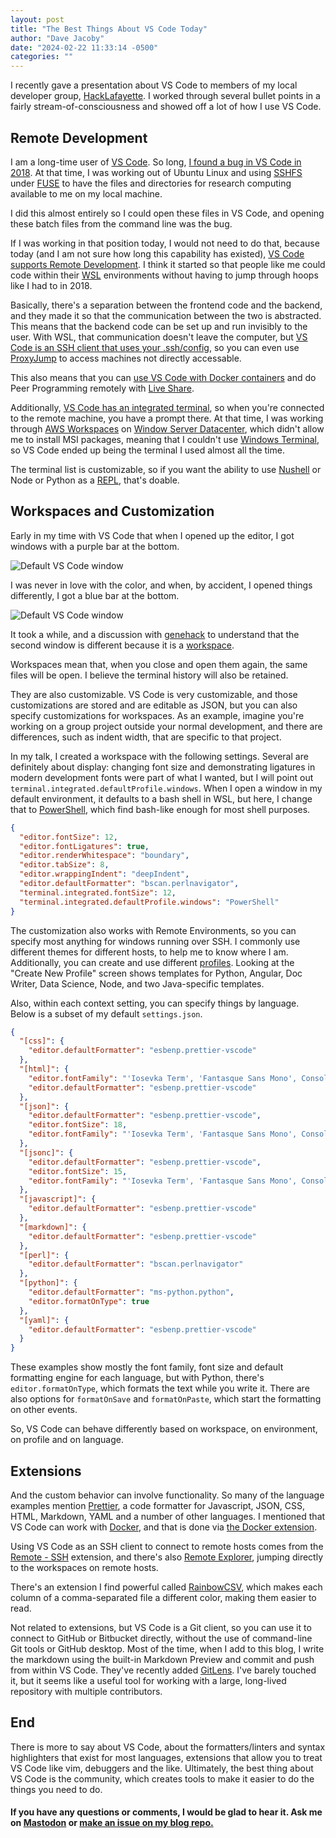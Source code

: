 ```yaml
---
layout: post
title: "The Best Things About VS Code Today"
author: "Dave Jacoby"
date: "2024-02-22 11:33:14 -0500"
categories: ""
---
```


I recently gave a presentation about VS Code to members of my local developer group, [HackLafayette](https://www.meetup.com/hacklafayette/). I worked through several bullet points in a fairly stream-of-consciousness and showed off a lot of how I use VS Code.

## Remote Development

I am a long-time user of [VS Code](https://code.visualstudio.com/). So long, [I found a bug in VS Code in 2018](https://jacoby.github.io/2018/09/19/i-find-the-strangest-bugs.html). At that time, I was working out of Ubuntu Linux and using [SSHFS](https://www.digitalocean.com/community/tutorials/how-to-use-sshfs-to-mount-remote-file-systems-over-ssh) under [FUSE](https://www.kernel.org/doc/html/latest/filesystems/fuse.html) to have the files and directories for research computing available to me on my local machine.

I did this almost entirely so I could open these files in VS Code, and opening these batch files from the command line was the bug.

If I was working in that position today, I would not need to do that, because today (and I am not sure how long this capability has existed), [VS Code supports Remote Development](https://code.visualstudio.com/docs/remote/remote-overview). I think it started so that people like me could code within their [WSL](https://learn.microsoft.com/en-us/windows/wsl/) environments without having to jump through hoops like I had to in 2018.

Basically, there's a separation between the frontend code and the backend, and they made it so that the communication between the two is abstracted. This means that the backend code can be set up and run invisibly to the user. With WSL, that communication doesn't leave the computer, but [VS Code is an SSH client that uses your .ssh/config](https://code.visualstudio.com/blogs/2019/07/25/remote-ssh), so you can even use [ProxyJump](https://www.redhat.com/sysadmin/ssh-proxy-bastion-proxyjump) to access machines not directly accessable.

This also means that you can [use VS Code with Docker containers](https://code.visualstudio.com/docs/devcontainers/containers) and do Peer Programming remotely with [Live Share](https://code.visualstudio.com/learn/collaboration/live-share).

Additionally, [VS Code has an integrated terminal](https://code.visualstudio.com/docs/terminal/basics), so when you're connected to the remote machine, you have a prompt there. At that time, I was working through [AWS Workspaces](https://aws.amazon.com/workspaces/) on [Window Server Datacenter](https://learn.microsoft.com/en-us/windows-server/get-started/editions-comparison-windows-server-2022?tabs=full-comparison), which didn't allow me to install MSI packages, meaning that I couldn't use [Windows Terminal](https://github.com/microsoft/terminal), so VS Code ended up being the terminal I used almost all the time.

The terminal list is customizable, so if you want the ability to use [Nushell](https://www.nushell.sh/) or Node or Python as a [REPL](https://en.wikipedia.org/wiki/Read%E2%80%93eval%E2%80%93print_loop), that's doable. 


## Workspaces and Customization

Early in my time with VS Code that when I opened up the editor, I got windows with a purple bar at the bottom.

![Default VS Code window](https://jacoby.github.io/images/vscode_window.png)

I was never in love with the color, and when, by accident, I opened things differently, I got a blue bar at the bottom.

![Default VS Code window](https://jacoby.github.io/images/vscode_workspace_window.png)

It took a while, and a discussion with [genehack](https://genehack.org/) to understand that the second window is different because it is a [workspace](https://code.visualstudio.com/docs/editor/workspaces).

Workspaces mean that, when you close and open them again, the same files will be open. I believe the terminal history will also be retained.

They are also customizable. VS Code is very customizable, and those customizations are stored and are editable as JSON, but you can also specify customizations for workspaces. As an example, imagine you're working on a group project outside your normal development, and there are differences, such as indent width, that are specific to that project.

In my talk, I created a workspace with the following settings. Several are definitely about display: changing font size and demonstrating ligatures in modern development fonts were part of what I wanted, but I will point out `terminal.integrated.defaultProfile.windows`. When I open a window in my default environment, it defaults to a bash shell in WSL, but here, I change that to [PowerShell](https://learn.microsoft.com/en-us/powershell/), which find bash-like enough for most shell purposes.

```json
{
  "editor.fontSize": 12,
  "editor.fontLigatures": true,
  "editor.renderWhitespace": "boundary",
  "editor.tabSize": 8,
  "editor.wrappingIndent": "deepIndent",
  "editor.defaultFormatter": "bscan.perlnavigator",
  "terminal.integrated.fontSize": 12,
  "terminal.integrated.defaultProfile.windows": "PowerShell"
}
```

The customization also works with Remote Environments, so you can specify most anything for windows running over SSH. I commonly use different themes for different hosts, to help me to know where I am. Additionally, you can create and use different [profiles](https://code.visualstudio.com/docs/editor/profiles). Looking at the "Create New Profile" screen shows templates for Python, Angular, Doc Writer, Data Science, Node, and two Java-specific templates.

Also, within each context setting, you can specify things by language. Below is a subset of my default `settings.json`.

```json
{
  "[css]": {
    "editor.defaultFormatter": "esbenp.prettier-vscode"
  },
  "[html]": {
    "editor.fontFamily": "'Iosevka Term', 'Fantasque Sans Mono', Consolas, 'Courier New', monospace",
    "editor.defaultFormatter": "esbenp.prettier-vscode"
  },
  "[json]": {
    "editor.defaultFormatter": "esbenp.prettier-vscode",
    "editor.fontSize": 18,
    "editor.fontFamily": "'Iosevka Term', 'Fantasque Sans Mono', Consolas, 'Courier New', monospace"
  },
  "[jsonc]": {
    "editor.defaultFormatter": "esbenp.prettier-vscode",
    "editor.fontSize": 15,
    "editor.fontFamily": "'Iosevka Term', 'Fantasque Sans Mono', Consolas, 'Courier New', monospace"
  },
  "[javascript]": {
    "editor.defaultFormatter": "esbenp.prettier-vscode"
  },
  "[markdown]": {
    "editor.defaultFormatter": "esbenp.prettier-vscode"
  },
  "[perl]": {
    "editor.defaultFormatter": "bscan.perlnavigator"
  },
  "[python]": {
    "editor.defaultFormatter": "ms-python.python",
    "editor.formatOnType": true
  },
  "[yaml]": {
    "editor.defaultFormatter": "esbenp.prettier-vscode"
  }
}
```

These examples show mostly the font family, font size and default formatting engine for each language, but with Python, there's `editor.formatOnType`, which formats the text while you write it. There are also options for `formatOnSave` and `formatOnPaste`, which start the formatting on other events.

So, VS Code can behave differently based on workspace, on environment, on profile and on language.

## Extensions

And the custom behavior can involve functionality. So many of the language examples mention [Prettier](https://marketplace.visualstudio.com/items?itemName=esbenp.prettier-vscode), a code formatter for Javascript, JSON, CSS, HTML, Markdown, YAML and a number of other languages. I mentioned that VS Code can work with [Docker](https://www.docker.com/), and that is done via [the Docker extension](https://marketplace.visualstudio.com/items?itemName=ms-azuretools.vscode-docker).

Using VS Code as an SSH client to connect to remote hosts comes from the [Remote - SSH](https://marketplace.visualstudio.com/items?itemName=ms-vscode-remote.remote-ssh) extension, and there's also [Remote Explorer](https://marketplace.visualstudio.com/items?itemName=ms-vscode.remote-explorer), jumping directly to the workspaces on remote hosts.

There's an extension I find powerful called [RainbowCSV](https://marketplace.visualstudio.com/items?itemName=mechatroner.rainbow-csv), which makes each column of a comma-separated file a different color, making them easier to read.

Not related to extensions, but VS Code is a Git client, so you can use it to connect to GitHub or Bitbucket directly, without the use of command-line Git tools or GitHub desktop. Most of the time, when I add to this blog, I write the markdown using the built-in Markdown Preview and commit and push from within VS Code. They've recently added [GitLens](https://marketplace.visualstudio.com/items?itemName=eamodio.gitlens). I've barely touched it, but it seems like a useful tool for working with a large, long-lived repository with multiple contributors.

## End 

There is more to say about VS Code, about the formatters/linters and syntax highlighters that exist for most languages, extensions that allow you to treat VS Code like vim, debuggers and the like. Ultimately, the best thing about VS Code is the community, which creates tools to make it easier to do the things you need to do.

#### If you have any questions or comments, I would be glad to hear it. Ask me on [Mastodon](https://mastodon.xyz/@jacobydave) or [make an issue on my blog repo.](https://github.com/jacoby/jacoby.github.io)
